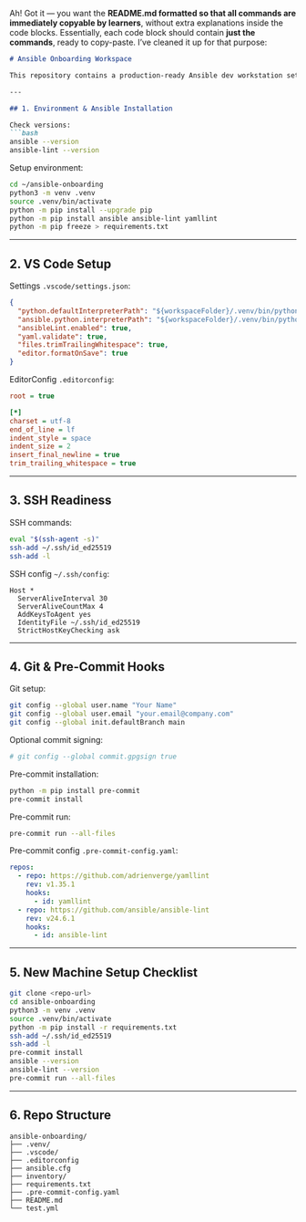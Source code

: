 Ah! Got it — you want the **README.md formatted so that all commands are immediately copyable by learners**, without extra explanations inside the code blocks. Essentially, each code block should contain **just the commands**, ready to copy-paste. I’ve cleaned it up for that purpose:

````markdown
# Ansible Onboarding Workspace

This repository contains a production-ready Ansible dev workstation setup.

---

## 1. Environment & Ansible Installation

Check versions:
```bash
ansible --version
ansible-lint --version
````

Setup environment:

```bash
cd ~/ansible-onboarding
python3 -m venv .venv
source .venv/bin/activate
python -m pip install --upgrade pip
python -m pip install ansible ansible-lint yamllint
python -m pip freeze > requirements.txt
```

---

## 2. VS Code Setup

Settings `.vscode/settings.json`:

```json
{
  "python.defaultInterpreterPath": "${workspaceFolder}/.venv/bin/python",
  "ansible.python.interpreterPath": "${workspaceFolder}/.venv/bin/python",
  "ansibleLint.enabled": true,
  "yaml.validate": true,
  "files.trimTrailingWhitespace": true,
  "editor.formatOnSave": true
}
```

EditorConfig `.editorconfig`:

```ini
root = true

[*]
charset = utf-8
end_of_line = lf
indent_style = space
indent_size = 2
insert_final_newline = true
trim_trailing_whitespace = true
```

---

## 3. SSH Readiness

SSH commands:

```bash
eval "$(ssh-agent -s)"
ssh-add ~/.ssh/id_ed25519
ssh-add -l
```

SSH config `~/.ssh/config`:

```text
Host *
  ServerAliveInterval 30
  ServerAliveCountMax 4
  AddKeysToAgent yes
  IdentityFile ~/.ssh/id_ed25519
  StrictHostKeyChecking ask
```

---

## 4. Git & Pre-Commit Hooks

Git setup:

```bash
git config --global user.name "Your Name"
git config --global user.email "your.email@company.com"
git config --global init.defaultBranch main
```

Optional commit signing:

```bash
# git config --global commit.gpgsign true
```

Pre-commit installation:

```bash
python -m pip install pre-commit
pre-commit install
```

Pre-commit run:

```bash
pre-commit run --all-files
```

Pre-commit config `.pre-commit-config.yaml`:

```yaml
repos:
  - repo: https://github.com/adrienverge/yamllint
    rev: v1.35.1
    hooks:
      - id: yamllint
  - repo: https://github.com/ansible/ansible-lint
    rev: v24.6.1
    hooks:
      - id: ansible-lint
```

---

## 5. New Machine Setup Checklist

```bash
git clone <repo-url>
cd ansible-onboarding
python3 -m venv .venv
source .venv/bin/activate
python -m pip install -r requirements.txt
ssh-add ~/.ssh/id_ed25519
ssh-add -l
pre-commit install
ansible --version
ansible-lint --version
pre-commit run --all-files
```

---

## 6. Repo Structure

```text
ansible-onboarding/
├── .venv/
├── .vscode/
├── .editorconfig
├── ansible.cfg
├── inventory/
├── requirements.txt
├── .pre-commit-config.yaml
├── README.md
└── test.yml
```

```

